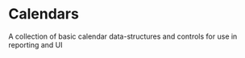 Calendars
=========

A collection of basic calendar data-structures and controls for use in reporting and UI